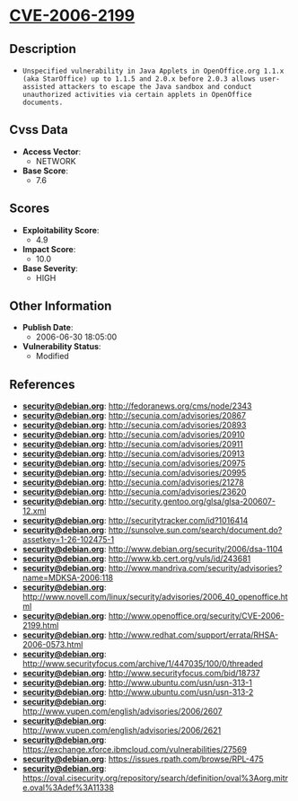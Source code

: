 
# [CVE-2006-2199](http://fedoranews.org/cms/node/2343)

## Description

- `Unspecified vulnerability in Java Applets in OpenOffice.org 1.1.x (aka StarOffice) up to 1.1.5 and 2.0.x before 2.0.3 allows user-assisted attackers to escape the Java sandbox and conduct unauthorized activities via certain applets in OpenOffice documents.`

## Cvss Data

- **Access Vector**:
  - NETWORK
- **Base Score**:
  - 7.6

## Scores

- **Exploitability Score**:
  - 4.9
- **Impact Score**:
  - 10.0
- **Base Severity**:
  - HIGH

## Other Information

- **Publish Date**:
  - 2006-06-30 18:05:00
- **Vulnerability Status**:
  - Modified

## References

- **security@debian.org**: http://fedoranews.org/cms/node/2343
- **security@debian.org**: http://secunia.com/advisories/20867
- **security@debian.org**: http://secunia.com/advisories/20893
- **security@debian.org**: http://secunia.com/advisories/20910
- **security@debian.org**: http://secunia.com/advisories/20911
- **security@debian.org**: http://secunia.com/advisories/20913
- **security@debian.org**: http://secunia.com/advisories/20975
- **security@debian.org**: http://secunia.com/advisories/20995
- **security@debian.org**: http://secunia.com/advisories/21278
- **security@debian.org**: http://secunia.com/advisories/23620
- **security@debian.org**: http://security.gentoo.org/glsa/glsa-200607-12.xml
- **security@debian.org**: http://securitytracker.com/id?1016414
- **security@debian.org**: http://sunsolve.sun.com/search/document.do?assetkey=1-26-102475-1
- **security@debian.org**: http://www.debian.org/security/2006/dsa-1104
- **security@debian.org**: http://www.kb.cert.org/vuls/id/243681
- **security@debian.org**: http://www.mandriva.com/security/advisories?name=MDKSA-2006:118
- **security@debian.org**: http://www.novell.com/linux/security/advisories/2006_40_openoffice.html
- **security@debian.org**: http://www.openoffice.org/security/CVE-2006-2199.html
- **security@debian.org**: http://www.redhat.com/support/errata/RHSA-2006-0573.html
- **security@debian.org**: http://www.securityfocus.com/archive/1/447035/100/0/threaded
- **security@debian.org**: http://www.securityfocus.com/bid/18737
- **security@debian.org**: http://www.ubuntu.com/usn/usn-313-1
- **security@debian.org**: http://www.ubuntu.com/usn/usn-313-2
- **security@debian.org**: http://www.vupen.com/english/advisories/2006/2607
- **security@debian.org**: http://www.vupen.com/english/advisories/2006/2621
- **security@debian.org**: https://exchange.xforce.ibmcloud.com/vulnerabilities/27569
- **security@debian.org**: https://issues.rpath.com/browse/RPL-475
- **security@debian.org**: https://oval.cisecurity.org/repository/search/definition/oval%3Aorg.mitre.oval%3Adef%3A11338
